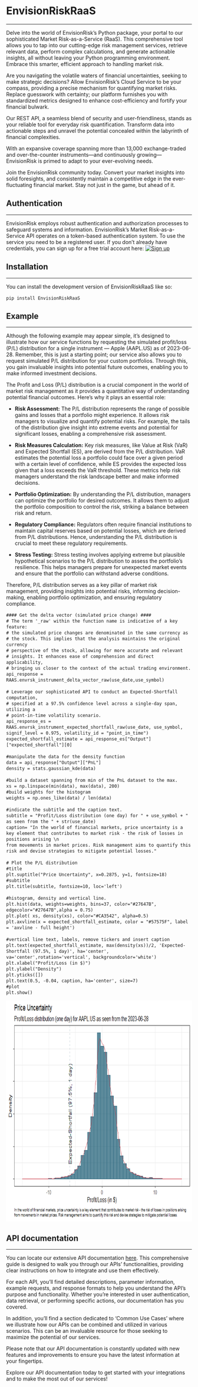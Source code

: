 <h1>EnvisionRiskRaaS</h1>
<hr>
Delve into the world of EnvisionRisk’s Python package, your portal to our sophisticated Market Risk-as-a-Service (RaaS). This comprehensive tool allows you to tap into our cutting-edge risk management services, retrieve relevant data, perform complex calculations, and generate actionable insights, all without leaving your Python programming environment. Embrace this smarter, efficient approach to handling market risk.

Are you navigating the volatile waters of financial uncertainties, seeking to make strategic decisions? Allow EnvisionRisk’s Cloud Service to be your compass, providing a precise mechanism for quantifying market risks. Replace guesswork with certainty; our platform furnishes you with standardized metrics designed to enhance cost-efficiency and fortify your financial bulwark.

Our REST API, a seamless blend of security and user-friendliness, stands as your reliable tool for everyday risk quantification. Transform data into actionable steps and unravel the potential concealed within the labyrinth of financial complexities.

With an expansive coverage spanning more than 13,000 exchange-traded and over-the-counter instruments—and continuously growing—EnvisionRisk is primed to adapt to your ever-evolving needs.

Join the EnvisionRisk community today. Convert your market insights into solid foresights, and consistently maintain a competitive edge in the ever-fluctuating financial market. Stay not just in the game, but ahead of it.

<h2>Authentication</h2>
<hr>
EnvisionRisk employs robust authentication and authorization processes to safeguard systems and information. EnvisionRisk’s Market Risk-as-a-Service API operates on a token-based authentication system. To use the service you need to be a registered user. If you don’t already have credentials, you can sign up for a free trial account here:
<a href='https://envisionrisk.shinyapps.io/user_management' target='_blank'><img height='100' style='border:0px;height:100px;' src='https://camo.githubusercontent.com/e757b083ceb7645a42a28ce48d538a7c52808781191546a5cfe1bd6c37c7c677/68747470733a2f2f7777772e64726f70626f782e636f6d2f732f6330616f69363878686d70313132332f7369676e2d75702d627574746f6e2d706e672d33332e706e673f7261773d74727565' border='0' alt='Sign up' /></a>

<h2>Installation</h2>
<hr>
You can install the development version of EnvisionRiskRaaS like so:

```
pip install EnvisionRiskRaaS
```

<h2>Example</h2>
<hr>
Although the following example may appear simple, it’s designed to illustrate how our service functions by requesting the simulated profit/loss (P/L) distribution for a single instrument — Apple (AAPL.US) as of 2023-06-28. Remember, this is just a starting point; our service also allows you to request simulated P/L distribution for your custom portfolios. Through this, you gain invaluable insights into potential future outcomes, enabling you to make informed investment decisions.

The Profit and Loss (P/L) distribution is a crucial component in the world of market risk management as it provides a quantitative way of understanding potential financial outcomes. Here’s why it plays an essential role:

- <b>Risk Assessment:</b> The P/L distribution represents the range of possible gains and losses that a portfolio might experience. It allows risk managers to visualize and quantify potential risks. For example, the tails of the distribution give insight into extreme events and potential for significant losses, enabling a comprehensive risk assessment.

- <b>Risk Measures Calculation:</b> Key risk measures, like Value at Risk (VaR) and Expected Shortfall (ES), are derived from the P/L distribution. VaR estimates the potential loss a portfolio could face over a given period with a certain level of confidence, while ES provides the expected loss given that a loss exceeds the VaR threshold. These metrics help risk managers understand the risk landscape better and make informed decisions.

- <b>Portfolio Optimization:</b> By understanding the P/L distribution, managers can optimize the portfolio for desired outcomes. It allows them to adjust the portfolio composition to control the risk, striking a balance between risk and return.

- <b>Regulatory Compliance:</b> Regulators often require financial institutions to maintain capital reserves based on potential losses, which are derived from P/L distributions. Hence, understanding the P/L distribution is crucial to meet these regulatory requirements.

- <b>Stress Testing:</b> Stress testing involves applying extreme but plausible hypothetical scenarios to the P/L distribution to assess the portfolio’s resilience. This helps managers prepare for unexpected market events and ensure that the portfolio can withstand adverse conditions.

Therefore, P/L distribution serves as a key pillar of market risk management, providing insights into potential risks, informing decision-making, enabling portfolio optimization, and ensuring regulatory compliance.

```
#### Get the delta vector (simulated price change) ####
# The term '_raw' within the function name is indicative of a key feature: 
# the simulated price changes are denominated in the same currency as 
# the stock. This implies that the analysis maintains the original currency 
# perspective of the stock, allowing for more accurate and relevant 
# insights. It enhances ease of comprehension and direct applicability, 
# bringing us closer to the context of the actual trading environment.
api_response = RAAS.envrsk_instrument_delta_vector_raw(use_date,use_symbol)

# Leverage our sophisticated API to conduct an Expected-Shortfall computation, 
# specified at a 97.5% confidence level across a single-day span, utilizing a 
# point-in-time volatility scenario.
api_response_es = RAAS.envrsk_instrument_expected_shortfall_raw(use_date, use_symbol, signif_level = 0.975, volatility_id = "point_in_time")
expected_shortfall_estimate = api_response_es["Output"]["expected_shortfall"][0]

#manipulate the data for the density function
data = api_response["Output"]["PnL"]
density = stats.gaussian_kde(data)

#build a dataset spanning from min of the PnL dataset to the max.
xs = np.linspace(min(data), max(data), 200)
#build weights for the histogram
weights = np.ones_like(data) / len(data)

#indicate the subtitle and the caption text.
subtitle = "Profit/Loss distribution (one day) for " + use_symbol + " as seen from the " + str(use_date)
caption= "In the world of financial markets, price uncertainty is a key element that contributes to market risk - the risk of losses in positions arising \n
from movements in market prices. Risk management aims to quantify this risk and devise strategies to mitigate potential losses."

# Plot the P/L distribution
#title
plt.suptitle("Price Uncertainty", x=0.2875, y=1, fontsize=18)
#subtitle
plt.title(subtitle, fontsize=10, loc='left')

#histogram, density and vertical line.
plt.hist(data, weights=weights, bins=37, color="#27647B", edgecolor="#27647B",alpha = 0.75)
plt.plot( xs, density(xs), color="#CA3542", alpha=0.5)
plt.axvline(x = expected_shortfall_estimate, color = "#57575F", label = 'axvline - full height')

#vertical line text, labels, remove tickers and insert caption
plt.text(expected_shortfall_estimate, max(density(xs))/2, 'Expected-Shortfall (97.5%, 1 day)', ha='center', va='center',rotation='vertical', backgroundcolor='white')
plt.xlabel("Profit/Loss (in $)")
plt.ylabel("Density")
plt.yticks([])
plt.text(0.5, -0.04, caption, ha='center', size=7)
#plot
plt.show()
```

<img height='600' style='border:0px;height:600px;' src='https://raw.githubusercontent.com/EnvisionRisk/EnvisionRiskRaaS/master/man/figures/README-plot-1.png' border='0' />

<h2>API documentation</h2>
<hr>
You can locate our extensive API documentation <a href="https://envisionrisk.stoplight.io/docs/api-aleadomus-documentation/9ed9f79a31a4a-market-risk-as-a-service-api">here</a>. This comprehensive guide is designed to walk you through our APIs’ functionalities, providing clear instructions on how to integrate and use them effectively.

For each API, you’ll find detailed descriptions, parameter information, example requests, and response formats to help you understand the API’s purpose and functionality. Whether you’re interested in user authentication, data retrieval, or performing specific actions, our documentation has you covered.

In addition, you’ll find a section dedicated to ‘Common Use Cases’ where we illustrate how our APIs can be combined and utilized in various scenarios. This can be an invaluable resource for those seeking to maximize the potential of our services.

Please note that our API documentation is constantly updated with new features and improvements to ensure you have the latest information at your fingertips.

Explore our API documentation today to get started with your integrations and to make the most out of our services!






